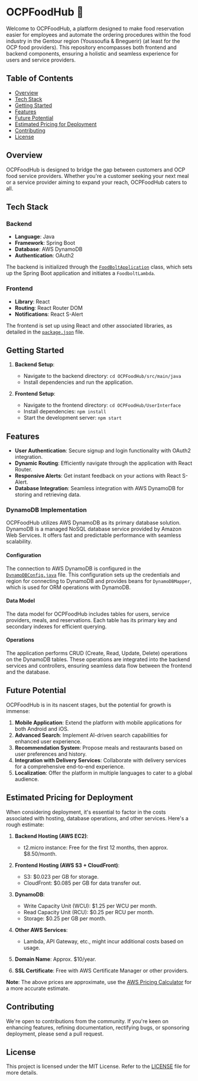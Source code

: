 
# OCPFoodHub 🍔

Welcome to OCPFoodHub, a  platform designed to make food reservation easier for employees and automate the ordering procedures within the food industry in the Gentour region (Youssoufia & Bneguerir) (at least for the OCP food providers). This repository encompasses both frontend and backend components, ensuring a holistic and seamless experience for users and service providers.

## Table of Contents

- [Overview](#overview)
- [Tech Stack](#tech-stack)
- [Getting Started](#getting-started)
- [Features](#features)
- [Future Potential](#future-potential)
- [Estimated Pricing for Deployment](#estimated-pricing-for-deployment)
- [Contributing](#contributing)
- [License](#license)

## Overview

OCPFoodHub is designed to bridge the gap between customers and OCP food service providers. Whether you're a customer seeking your next meal or a service provider aiming to expand your reach, OCPFoodHub caters to all.

## Tech Stack

### Backend

- **Language**: Java
- **Framework**: Spring Boot
- **Database**: AWS DynamoDB
- **Authentication**: OAuth2

The backend is initialized through the [`FoodBoltApplication`](https://github.com/idntbite/OCPFoodHub/blob/main/OCPFoodHub/src/main/java/edu/cloudtech/FoodBolt/FoodBoltApplication.java) class, which sets up the Spring Boot application and initiates a `FoodboltLambda`.

### Frontend

- **Library**: React
- **Routing**: React Router DOM
- **Notifications**: React S-Alert

The frontend is set up using React and other associated libraries, as detailed in the [`package.json`](https://github.com/idntbite/OCPFoodHub/blob/main/OCPFoodHub/UserInterface/package.json) file.

## Getting Started

1. **Backend Setup**:
   - Navigate to the backend directory: `cd OCPFoodHub/src/main/java`
   - Install dependencies and run the application.

2. **Frontend Setup**:
   - Navigate to the frontend directory: `cd OCPFoodHub/UserInterface`
   - Install dependencies: `npm install`
   - Start the development server: `npm start`

## Features

- **User Authentication**: Secure signup and login functionality with OAuth2 integration.
- **Dynamic Routing**: Efficiently navigate through the application with React Router.
- **Responsive Alerts**: Get instant feedback on your actions with React S-Alert.
- **Database Integration**: Seamless integration with AWS DynamoDB for storing and retrieving data.

### DynamoDB Implementation

OCPFoodHub utilizes AWS DynamoDB as its primary database solution. DynamoDB is a managed NoSQL database service provided by Amazon Web Services. It offers fast and predictable performance with seamless scalability.

#### Configuration

The connection to AWS DynamoDB is configured in the [`DynamoDBConfig.java`](https://github.com/idntbite/OCPFoodHub/blob/main/OCPFoodHub/src/main/java/edu/cloudtech/FoodBolt/Config/DynamoDBConfig.java) file. This configuration sets up the credentials and region for connecting to DynamoDB and provides beans for `DynamoDBMapper`, which is used for ORM operations with DynamoDB.

#### Data Model

The data model for OCPFoodHub includes tables for users, service providers, meals, and reservations. Each table has its primary key and secondary indexes for efficient querying.

#### Operations

The application performs CRUD (Create, Read, Update, Delete) operations on the DynamoDB tables. These operations are integrated into the backend services and controllers, ensuring seamless data flow between the frontend and the database.

## Future Potential

OCPFoodHub is in its nascent stages, but the potential for growth is immense:

1. **Mobile Application**: Extend the platform with mobile applications for both Android and iOS.
2. **Advanced Search**: Implement AI-driven search capabilities for enhanced user experience.
3. **Recommendation System**: Propose meals and restaurants based on user preferences and history.
4. **Integration with Delivery Services**: Collaborate with delivery services for a comprehensive end-to-end experience.
5. **Localization**: Offer the platform in multiple languages to cater to a global audience.

## Estimated Pricing for Deployment

When considering deployment, it's essential to factor in the costs associated with hosting, database operations, and other services. Here's a rough estimate:

1. **Backend Hosting (AWS EC2)**:
   - t2.micro instance: Free for the first 12 months, then approx. $8.50/month.

2. **Frontend Hosting (AWS S3 + CloudFront)**:
   - S3: $0.023 per GB for storage.
   - CloudFront: $0.085 per GB for data transfer out.

3. **DynamoDB**:
   - Write Capacity Unit (WCU): $1.25 per WCU per month.
   - Read Capacity Unit (RCU): $0.25 per RCU per month.
   - Storage: $0.25 per GB per month.

4. **Other AWS Services**:
   - Lambda, API Gateway, etc., might incur additional costs based on usage.

5. **Domain Name**: Approx. $10/year.

6. **SSL Certificate**: Free with AWS Certificate Manager or other providers.

**Note**: The above prices are approximate, use the [AWS Pricing Calculator](https://calculator.aws/#/) for a more accurate estimate.

## Contributing

We're open to contributions from the community. If you're keen on enhancing features, refining documentation, rectifying bugs, or sponsoring deployment, please send a pull request.

## License

This project is licensed under the MIT License. Refer to the [LICENSE](LICENSE) file for more details.
